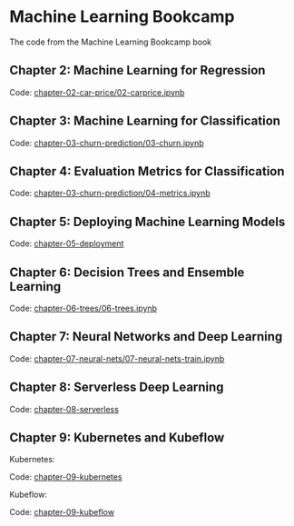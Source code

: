 # Machine Learning Bookcamp

The code from the Machine Learning Bookcamp book

## Chapter 2: Machine Learning for Regression

Code: [chapter-02-car-price/02-carprice.ipynb](chapter-02-car-price/02-carprice.ipynb)

## Chapter 3: Machine Learning for Classification

Code: [chapter-03-churn-prediction/03-churn.ipynb](chapter-03-churn-prediction/03-churn.ipynb)

## Chapter 4: Evaluation Metrics for Classification

Code: [chapter-03-churn-prediction/04-metrics.ipynb](chapter-03-churn-prediction/04-metrics.ipynb)

## Chapter 5: Deploying Machine Learning Models

Code: [chapter-05-deployment](chapter-05-deployment)

## Chapter 6: Decision Trees and Ensemble Learning

Code: [chapter-06-trees/06-trees.ipynb](chapter-06-trees/06-trees.ipynb)

## Chapter 7: Neural Networks and Deep Learning

Code: [chapter-07-neural-nets/07-neural-nets-train.ipynb](chapter-07-neural-nets/07-neural-nets-train.ipynb)

## Chapter 8: Serverless Deep Learning

Code: [chapter-08-serverless](chapter-08-serverless)

## Chapter 9: Kubernetes and Kubeflow 

Kubernetes:

Code: [chapter-09-kubernetes](chapter-09-kubernetes)

Kubeflow:

Code: [chapter-09-kubeflow](chapter-09-kubeflow)
